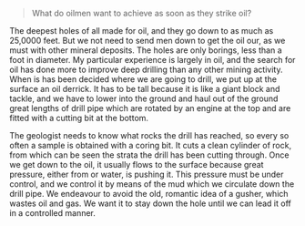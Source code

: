 > What do oilmen want to achieve as soon as they strike oil?



The deepest holes of all made for oil, and they go down to as much as 25,0000 feet. But we not need to send men down to get the oil our, as we must with other mineral deposits. The holes are only borings, less than a foot in diameter. My particular experience is largely in oil, and the search for oil has done more to improve deep drilling than any other mining activity. When is has been decided where we are going to drill, we put up at the surface an oil derrick. It has to be tall because it is like a giant block and tackle, and we have to lower into the ground and haul out of the ground great lengths of drill pipe which are rotated by an engine at the top and are fitted with a cutting bit at the bottom.



The geologist needs to know what rocks the drill has reached, so every so often a sample is obtained with a coring bit. It cuts a clean cylinder of rock, from which can be seen the strata the drill has been cutting through. Once we get down to the oil, it usually flows to the surface because great pressure, either from or water, is pushing it. This pressure must be under control, and we control it by means of the mud which we circulate down the drill pipe. We endeavour to avoid the old, romantic idea of a gusher, which wastes oil and gas. We want it to stay down the hole until we can lead it off in a controlled manner.